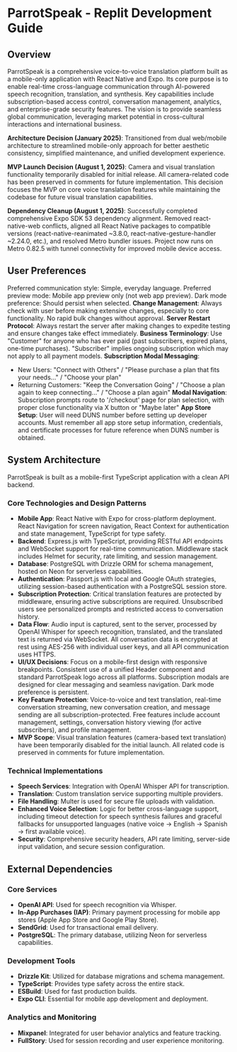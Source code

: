 # ParrotSpeak - Replit Development Guide

## Overview

ParrotSpeak is a comprehensive voice-to-voice translation platform built as a mobile-only application with React Native and Expo. Its core purpose is to enable real-time cross-language communication through AI-powered speech recognition, translation, and synthesis. Key capabilities include subscription-based access control, conversation management, analytics, and enterprise-grade security features. The vision is to provide seamless global communication, leveraging market potential in cross-cultural interactions and international business.

**Architecture Decision (January 2025)**: Transitioned from dual web/mobile architecture to streamlined mobile-only approach for better aesthetic consistency, simplified maintenance, and unified development experience.

**MVP Launch Decision (August 1, 2025)**: Camera and visual translation functionality temporarily disabled for initial release. All camera-related code has been preserved in comments for future implementation. This decision focuses the MVP on core voice translation features while maintaining the codebase for future visual translation capabilities.

**Dependency Cleanup (August 1, 2025)**: Successfully completed comprehensive Expo SDK 53 dependency alignment. Removed react-native-web conflicts, aligned all React Native packages to compatible versions (react-native-reanimated ~3.8.0, react-native-gesture-handler ~2.24.0, etc.), and resolved Metro bundler issues. Project now runs on Metro 0.82.5 with tunnel connectivity for improved mobile device access.

## User Preferences

Preferred communication style: Simple, everyday language.
Preferred preview mode: Mobile app preview only (not web app preview).
Dark mode preference: Should persist when selected.
**Change Management**: Always check with user before making extensive changes, especially to core functionality. No rapid bulk changes without approval.
**Server Restart Protocol**: Always restart the server after making changes to expedite testing and ensure changes take effect immediately.
**Business Terminology**: Use "Customer" for anyone who has ever paid (past subscribers, expired plans, one-time purchases). "Subscriber" implies ongoing subscription which may not apply to all payment models.
**Subscription Modal Messaging**:
- New Users: "Connect with Others" / "Please purchase a plan that fits your needs..." / "Choose your plan"
- Returning Customers: "Keep the Conversation Going" / "Choose a plan again to keep connecting..." / "Choose a plan again"
**Modal Navigation**: Subscription prompts route to '/checkout' page for plan selection, with proper close functionality via X button or "Maybe later"
**App Store Setup**: User will need DUNS number before setting up developer accounts. Must remember all app store setup information, credentials, and certificate processes for future reference when DUNS number is obtained.

## System Architecture

ParrotSpeak is built as a mobile-first TypeScript application with a clean API backend.

### Core Technologies and Design Patterns
- **Mobile App**: React Native with Expo for cross-platform deployment. React Navigation for screen navigation, React Context for authentication and state management, TypeScript for type safety.
- **Backend**: Express.js with TypeScript, providing RESTful API endpoints and WebSocket support for real-time communication. Middleware stack includes Helmet for security, rate limiting, and session management.
- **Database**: PostgreSQL with Drizzle ORM for schema management, hosted on Neon for serverless capabilities.
- **Authentication**: Passport.js with local and Google OAuth strategies, utilizing session-based authentication with a PostgreSQL session store.
- **Subscription Protection**: Critical translation features are protected by middleware, ensuring active subscriptions are required. Unsubscribed users see personalized prompts and restricted access to conversation history.
- **Data Flow**: Audio input is captured, sent to the server, processed by OpenAI Whisper for speech recognition, translated, and the translated text is returned via WebSocket. All conversation data is encrypted at rest using AES-256 with individual user keys, and all API communication uses HTTPS.
- **UI/UX Decisions**: Focus on a mobile-first design with responsive breakpoints. Consistent use of a unified Header component and standard ParrotSpeak logo across all platforms. Subscription modals are designed for clear messaging and seamless navigation. Dark mode preference is persistent.
- **Key Feature Protection**: Voice-to-voice and text translation, real-time conversation streaming, new conversation creation, and message sending are all subscription-protected. Free features include account management, settings, conversation history viewing (for active subscribers), and profile management.
- **MVP Scope**: Visual translation features (camera-based text translation) have been temporarily disabled for the initial launch. All related code is preserved in comments for future implementation.

### Technical Implementations
- **Speech Services**: Integration with OpenAI Whisper API for transcription.
- **Translation**: Custom translation service supporting multiple providers.
- **File Handling**: Multer is used for secure file uploads with validation.
- **Enhanced Voice Selection**: Logic for better cross-language support, including timeout detection for speech synthesis failures and graceful fallbacks for unsupported languages (native voice → English → Spanish → first available voice).
- **Security**: Comprehensive security headers, API rate limiting, server-side input validation, and secure session configuration.

## External Dependencies

### Core Services
- **OpenAI API**: Used for speech recognition via Whisper.
- **In-App Purchases (IAP)**: Primary payment processing for mobile app stores (Apple App Store and Google Play Store).
- **SendGrid**: Used for transactional email delivery.
- **PostgreSQL**: The primary database, utilizing Neon for serverless capabilities.

### Development Tools
- **Drizzle Kit**: Utilized for database migrations and schema management.
- **TypeScript**: Provides type safety across the entire stack.
- **ESBuild**: Used for fast production builds.
- **Expo CLI**: Essential for mobile app development and deployment.

### Analytics and Monitoring
- **Mixpanel**: Integrated for user behavior analytics and feature tracking.
- **FullStory**: Used for session recording and user experience monitoring.